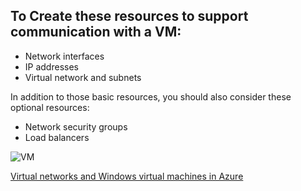 ## To Create these resources to support communication with a VM:
*   Network interfaces
*   IP addresses
*   Virtual network and subnets

In addition to those basic resources, you should also consider these optional resources:
*   Network security groups
*   Load balancers

![VM](https://github.com/sairamaj/azure/blob/master/vnetoverview.png)

[Virtual networks and Windows virtual machines in Azure](https://docs.microsoft.com/en-us/azure/virtual-machines/windows/network-overview)